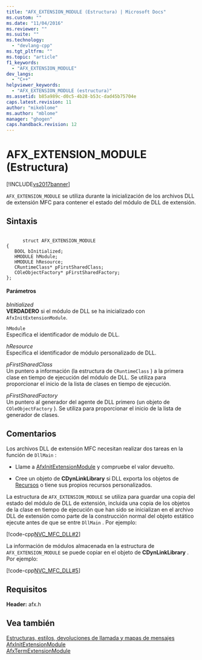 ```yaml
---
title: "AFX_EXTENSION_MODULE (Estructura) | Microsoft Docs"
ms.custom: ""
ms.date: "11/04/2016"
ms.reviewer: ""
ms.suite: ""
ms.technology: 
  - "devlang-cpp"
ms.tgt_pltfrm: ""
ms.topic: "article"
f1_keywords: 
  - "AFX_EXTENSION_MODULE"
dev_langs: 
  - "C++"
helpviewer_keywords: 
  - "AFX_EXTENSION_MODULE (estructura)"
ms.assetid: b85a989c-d0c5-4b28-b53c-dad45b75704e
caps.latest.revision: 11
author: "mikeblome"
ms.author: "mblome"
manager: "ghogen"
caps.handback.revision: 12
---
```

# AFX_EXTENSION_MODULE (Estructura)
[!INCLUDE[vs2017banner](../../assembler/inline/includes/vs2017banner.md)]

`AFX_EXTENSION_MODULE` se utiliza durante la inicialización de los archivos DLL de extensión MFC para contener el estado del módulo de DLL de extensión.  
  
## Sintaxis  
  
```  
  
      struct AFX_EXTENSION_MODULE  
{  
   BOOL bInitialized;  
   HMODULE hModule;  
   HMODULE hResource;  
   CRuntimeClass* pFirstSharedClass;  
   COleObjectFactory* pFirstSharedFactory;  
};  
```  
  
#### Parámetros  
 *bInitialized*  
 **VERDADERO** si el módulo de DLL se ha inicializado con `AfxInitExtensionModule`.  
  
 `hModule`  
 Especifica el identificador de módulo de DLL.  
  
 *hResource*  
 Especifica el identificador de módulo personalizado de DLL.  
  
 *pFirstSharedClass*  
 Un puntero a información \(la estructura de `CRuntimeClass` \) a la primera clase en tiempo de ejecución del módulo de DLL.  Se utiliza para proporcionar el inicio de la lista de clases en tiempo de ejecución.  
  
 *pFirstSharedFactory*  
 Un puntero al generador del agente de DLL primero \(un objeto de `COleObjectFactory` \).  Se utiliza para proporcionar el inicio de la lista de generador de clases.  
  
## Comentarios  
 Los archivos DLL de extensión MFC necesitan realizar dos tareas en la función de `DllMain` :  
  
-   Llame a [AfxInitExtensionModule](../Topic/AfxInitExtensionModule.md) y compruebe el valor devuelto.  
  
-   Cree un objeto de **CDynLinkLibrary** si DLL exporta los objetos de [Recursos](../../mfc/reference/cruntimeclass-structure.md) o tiene sus propios recursos personalizados.  
  
 La estructura de `AFX_EXTENSION_MODULE` se utiliza para guardar una copia del estado del módulo de DLL de extensión, incluida una copia de los objetos de la clase en tiempo de ejecución que han sido se inicializan en el archivo DLL de extensión como parte de la construcción normal del objeto estático ejecute antes de que se entre `DllMain` .  Por ejemplo:  
  
 [!code-cpp[NVC_MFC_DLL#2](../../atl-mfc-shared/codesnippet/CPP/afx-extension-module-structure_1.cpp)]  
  
 La información de módulos almacenada en la estructura de `AFX_EXTENSION_MODULE` se puede copiar en el objeto de **CDynLinkLibrary** .  Por ejemplo:  
  
 [!code-cpp[NVC_MFC_DLL#5](../../atl-mfc-shared/codesnippet/CPP/afx-extension-module-structure_2.cpp)]  
  
## Requisitos  
 **Header:** afx.h  
  
## Vea también  
 [Estructuras, estilos, devoluciones de llamada y mapas de mensajes](../../mfc/reference/structures-styles-callbacks-and-message-maps.md)   
 [AfxInitExtensionModule](../Topic/AfxInitExtensionModule.md)   
 [AfxTermExtensionModule](../Topic/AfxTermExtensionModule.md)